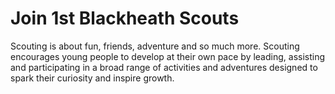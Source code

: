 # Join 1st&nbsp;Blackheath Scouts

Scouting is about fun, friends, adventure and so much more. Scouting encourages young people to develop
at their own pace by leading, assisting and participating in a broad range of activities and
adventures designed to spark their curiosity and inspire growth.
